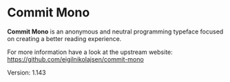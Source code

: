 # Commit Mono

**Commit Mono** is an anonymous and neutral programming typeface focused on creating a better reading experience.

For more information have a look at the upstream website: https://github.com/eigilnikolajsen/commit-mono

Version: 1.143
